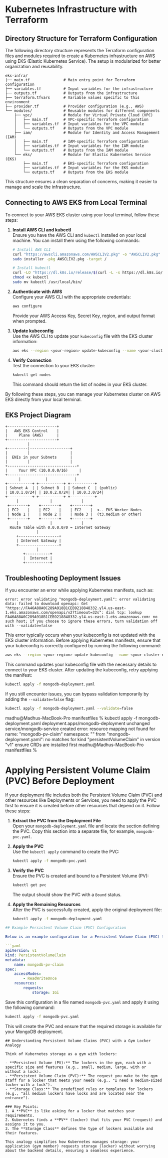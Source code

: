 # Kubernetes Infrastructure with Terraform

## Directory Structure for Terraform Configuration

The following directory structure represents the Terraform configuration files and modules required to create a Kubernetes infrastructure on AWS using EKS (Elastic Kubernetes Service). The setup is modularized for better organization and reusability.

```plaintext
eks-infra/
├── main.tf               # Main entry point for Terraform configuration
├── variables.tf          # Input variables for the infrastructure
├── outputs.tf            # Outputs from the infrastructure
├── terraform.tfvars      # Variable values specific to this environment
├── provider.tf           # Provider configuration (e.g., AWS)
└── modules/              # Reusable modules for different components
    ├── vpc/              # Module for Virtual Private Cloud (VPC)
    │   ├── main.tf       # VPC-specific Terraform configuration
    │   ├── variables.tf  # Input variables for the VPC module
    │   └── outputs.tf    # Outputs from the VPC module
    ├── iam/              # Module for Identity and Access Management (IAM)
    │   ├── main.tf       # IAM-specific Terraform configuration
    │   ├── variables.tf  # Input variables for the IAM module
    │   └── outputs.tf    # Outputs from the IAM module
    └── eks/              # Module for Elastic Kubernetes Service (EKS)
        ├── main.tf       # EKS-specific Terraform configuration
        ├── variables.tf  # Input variables for the EKS module
        └── outputs.tf    # Outputs from the EKS module
```

This structure ensures a clean separation of concerns, making it easier to manage and scale the infrastructure.

## Connecting to AWS EKS from Local Terminal

To connect to your AWS EKS cluster using your local terminal, follow these steps:

1. **Install AWS CLI and kubectl**  
    Ensure you have the AWS CLI and `kubectl` installed on your local machine. You can install them using the following commands:
    ```bash
    # Install AWS CLI
    curl "https://awscli.amazonaws.com/AWSCLIV2.pkg" -o "AWSCLIV2.pkg"
    sudo installer -pkg AWSCLIV2.pkg -target /

    # Install kubectl
    curl -LO "https://dl.k8s.io/release/$(curl -L -s https://dl.k8s.io/release/stable.txt)/bin/$(uname | tr '[:upper:]' '[:lower:]')/amd64/kubectl"
    chmod +x kubectl
    sudo mv kubectl /usr/local/bin/
    ```

2. **Authenticate with AWS**  
    Configure your AWS CLI with the appropriate credentials:
    ```bash
    aws configure
    ```
    Provide your AWS Access Key, Secret Key, region, and output format when prompted.

3. **Update kubeconfig**  
    Use the AWS CLI to update your `kubeconfig` file with the EKS cluster information:
    ```bash
    aws eks --region <your-region> update-kubeconfig --name <your-cluster-name>
    ```

4. **Verify Connection**  
    Test the connection to your EKS cluster:
    ```bash
    kubectl get nodes
    ```
    This command should return the list of nodes in your EKS cluster.

By following these steps, you can manage your Kubernetes cluster on AWS EKS directly from your local terminal.

## EKS Project Diagram

```plaintext
+----------------------+
|   AWS EKS Control    |
|     Plane (AWS)      |
+----------------------+
          |
+---------|------------------+
|         |                  |
|  ENIs in your Subnets      |
|         |                  |
+-------------------------------+  
|     Your VPC (10.0.0.0/16)     |
+-------------------------------+
      |           |            |
+-----------+ +-----------+ +-----------+
| Subnet A  | | Subnet B  | | Subnet C  | (public)
| 10.0.1.0/24| | 10.0.2.0/24| | 10.0.3.0/24|
+-----------+ +-----------+ +-----------+
     |              |             |
 +--------+    +--------+    +--------+
 | EC2    |    | EC2    |    | EC2    |  <-- EKS Worker Nodes
 | Node 1 |    | Node 2 |    | Node 3 |  (t3.medium or other)
 +--------+    +--------+    +--------+
     |              |             |
  Route Table with 0.0.0.0/0 → Internet Gateway
              |
     +------------------+
     | Internet Gateway |
     +------------------+
              |
        +-----------+
        |  Internet |
        +-----------+
```

## Troubleshooting Deployment Issues

If you encounter an error while applying Kubernetes manifests, such as:

```plaintext
error: error validating "mongodb-deployment.yaml": error validating data: failed to download openapi: Get "https://FA46A88A0C289A918B1CEB9218848332.yl4.us-east-1.eks.amazonaws.com/openapi/v2?timeout=32s": dial tcp: lookup FA46A88A0C289A918B1CEB9218848332.yl4.us-east-1.eks.amazonaws.com: no such host; if you choose to ignore these errors, turn validation off with --validate=false
```

This error typically occurs when your kubeconfig is not updated with the EKS cluster information. Before applying Kubernetes manifests, ensure that your kubeconfig is correctly configured by running the following command:

```bash
aws eks --region <your-region> update-kubeconfig --name <your-cluster-name>
```

This command updates your kubeconfig file with the necessary details to connect to your EKS cluster. After updating the kubeconfig, retry applying the manifest:

```bash
kubectl apply -f mongodb-deployment.yaml
```

If you still encounter issues, you can bypass validation temporarily by adding the `--validate=false` flag:

```bash
kubectl apply -f mongodb-deployment.yaml --validate=false
```

madhu@Madhus-MacBook-Pro manifestfiles % kubectl apply -f mongodb-deployment.yaml 
deployment.apps/mongodb-deployment unchanged
service/mongodb-service created
error: resource mapping not found for name: "mongodb-pv-claim" namespace: "" from "mongodb-deployment.yaml": no matches for kind "persistentVolumeClaim" in version "v1"
ensure CRDs are installed first
madhu@Madhus-MacBook-Pro manifestfiles % 

# Applying Persistent Volume Claim (PVC) Before Deployment

If your deployment file includes both the Persistent Volume Claim (PVC) and other resources like Deployments or Services, you need to apply the PVC first to ensure it is created before other resources that depend on it. Follow these steps:

1. **Extract the PVC from the Deployment File**  
    Open your `mongodb-deployment.yaml` file and locate the section defining the PVC. Copy this section into a separate file, for example, `mongodb-pvc.yaml`.

2. **Apply the PVC**  
    Use the `kubectl apply` command to create the PVC:
    ```bash
    kubectl apply -f mongodb-pvc.yaml
    ```

3. **Verify the PVC**  
    Ensure the PVC is created and bound to a Persistent Volume (PV):
    ```bash
    kubectl get pvc
    ```

    The output should show the PVC with a `Bound` status.

4. **Apply the Remaining Resources**  
    After the PVC is successfully created, apply the original deployment file:
    ```bash
    kubectl apply -f mongodb-deployment.yaml
    ```

```yaml
## Example Persistent Volume Claim (PVC) Configuration

Below is an example configuration for a Persistent Volume Claim (PVC) that can be used to request storage for your MongoDB deployment:

```yaml
apiVersion: v1
kind: PersistentVolumeClaim
metadata:
    name: mongodb-pv-claim
spec:
    accessModes:
        - ReadWriteOnce
    resources:
        requests:
            storage: 1Gi
```

Save this configuration in a file named `mongodb-pvc.yaml` and apply it using the following command:

```bash
kubectl apply -f mongodb-pvc.yaml
```

This will create the PVC and ensure that the required storage is available for your MongoDB deployment.
```
## Understanding Persistent Volume Claims (PVC) with a Gym Locker Analogy

Think of Kubernetes storage as a gym with lockers:

- **Persistent Volume (PV):** The lockers in the gym, each with a specific size and features (e.g., small, medium, large, with or without a lock).
- **Persistent Volume Claim (PVC):** The request you make to the gym staff for a locker that meets your needs (e.g., "I need a medium-sized locker with a lock").
- **Storage Class:** The predefined rules or templates for lockers (e.g., "all medium lockers have locks and are located near the entrance").

### Key Points:
1. A **PVC** is like asking for a locker that matches your requirements.
2. Kubernetes finds a **PV** (locker) that fits your PVC (request) and assigns it to you.
3. The **Storage Class** defines the type of lockers available and their features.

This analogy simplifies how Kubernetes manages storage: your application (gym member) requests storage (locker) without worrying about the backend details, ensuring a seamless experience.

